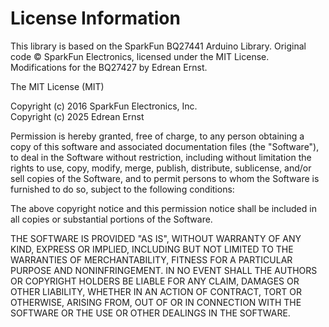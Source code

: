License Information
===================

This library is based on the SparkFun BQ27441 Arduino Library.
Original code © SparkFun Electronics, licensed under the MIT License.
Modifications for the BQ27427 by Edrean Ernst.

The MIT License (MIT)

Copyright (c) 2016 SparkFun Electronics, Inc.  
Copyright (c) 2025 Edrean Ernst

Permission is hereby granted, free of charge, to any person obtaining a copy
of this software and associated documentation files (the "Software"), to deal
in the Software without restriction, including without limitation the rights
to use, copy, modify, merge, publish, distribute, sublicense, and/or sell
copies of the Software, and to permit persons to whom the Software is
furnished to do so, subject to the following conditions:

The above copyright notice and this permission notice shall be included in all
copies or substantial portions of the Software.

THE SOFTWARE IS PROVIDED "AS IS", WITHOUT WARRANTY OF ANY KIND, EXPRESS OR
IMPLIED, INCLUDING BUT NOT LIMITED TO THE WARRANTIES OF MERCHANTABILITY,
FITNESS FOR A PARTICULAR PURPOSE AND NONINFRINGEMENT. IN NO EVENT SHALL THE
AUTHORS OR COPYRIGHT HOLDERS BE LIABLE FOR ANY CLAIM, DAMAGES OR OTHER
LIABILITY, WHETHER IN AN ACTION OF CONTRACT, TORT OR OTHERWISE, ARISING FROM,
OUT OF OR IN CONNECTION WITH THE SOFTWARE OR THE USE OR OTHER DEALINGS IN THE
SOFTWARE.


